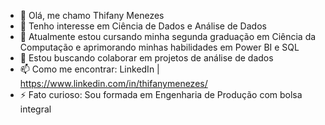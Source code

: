 - 👋 Olá, me chamo Thifany Menezes
- 👀 Tenho interesse em Ciência de Dados e Análise de Dados
- 🌱 Atualmente estou cursando minha segunda graduação em Ciência da Computação e aprimorando minhas habilidades em Power BI e SQL
- 💞️ Estou buscando colaborar em projetos de análise de dados 
- 📫 Como me encontrar: LinkedIn | https://www.linkedin.com/in/thifanymenezes/
- ⚡ Fato curioso: Sou formada em Engenharia de Produção com bolsa integral

<!---
Thifanymenezes/Thifanymenezes is a ✨ special ✨ repository because its `README.md` (this file) appears on your GitHub profile.
You can click the Preview link to take a look at your changes.
--->
